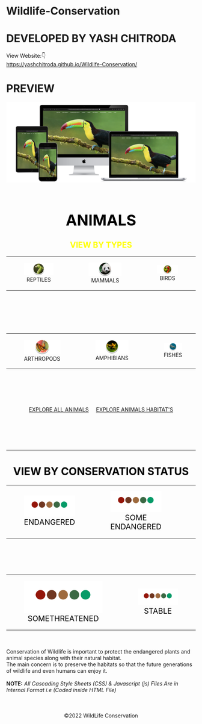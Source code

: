 # Wildlife-Conservation
# DEVELOPED BY YASH CHITRODA
View Website:👇 
<br>
<a href="https://yashchitroda.github.io/Wildlife-Conservation/">https://yashchitroda.github.io/Wildlife-Conservation/</a>
# PREVIEW
<img src="https://github.com/yashchitroda/Wildlife-Conservation/blob/main/images/Preview.jpg">
<br><br>
<h1 align="center" id="animals" style="font-size: 40px; color:black;">ANIMALS</h1>
<h2 align="center" style="color: yellow;">VIEW BY TYPES</h2>

<div align="center">
  <table>
    <tr>
      <td style="text-align: center;">
       <figure>
         <a href="https://yashchitroda.github.io/Wildlife-Conservation/Classification/reptile.html">
           <img src="images/reptiles.jpg" />
         </a>
         <figcaption>REPTILES</figcaption>
       </figure>
      </td>
      <td style="text-align: center;">
       <figure>
         <a href="https://yashchitroda.github.io/Wildlife-Conservation/Classification/mammals.html">
           <img src="images/mammals.jpg" />
         </a>
         <figcaption>MAMMALS</figcaption>
       </figure>
      </td>
      <td style="text-align: center;">
       <figure>
         <a href="https://yashchitroda.github.io/Wildlife-Conservation/Classification/birds.html">
           <img src="images/birds.jpg" />
         </a>
         <figcaption>BIRDS</figcaption>
       </figure>
      </td>
     </tr>
   </table>
</div>
<br><br><br><br><br>


<div align="center">
  <table>
    <tr>
      <td style="text-align: center;">
       <figure>
         <a href="https://yashchitroda.github.io/Wildlife-Conservation/Classification/arthropod.html">
           <img src="images/arthropods.jpg" />
         </a>
         <figcaption>ARTHROPODS</figcaption>
       </figure>
      </td>
      <td style="text-align: center;">
       <figure>
         <a href="https://yashchitroda.github.io/Wildlife-Conservation/Classification/amphibians.html">
           <img src="images/amphibians.jpg" />
         </a>
         <figcaption>AMPHIBIANS</figcaption>
       </figure>
      </td>
      <td style="text-align: center;">
       <figure>
         <a href="https://yashchitroda.github.io/Wildlife-Conservation/Classification/fish.html">
           <img src="images/fish.jpg" />
         </a>
         <figcaption>FISHES</figcaption>
       </figure>
      </td>
     </tr>
   </table>
</div>
<br><br><br><br><br>
<div align="center">
<a href="https://yashchitroda.github.io/Wildlife-Conservation/Classification/all animals.html">EXPLORE ALL ANIMALS</a>&nbsp;&nbsp;&nbsp;&nbsp;
<a href="https://yashchitroda.github.io/Wildlife-Conservation/Classification/all habitats.html">EXPLORE ANIMALS HABITAT'S</a>
</div>
<br><br><br><br><br>


<hr>
<h1 align="center" id="conservation" style="color:black;">VIEW BY CONSERVATION STATUS</h1>


<div align="center">
<table>
    <tr>
      <td style="text-align: center;">
       <figure>
         <a href="https://yashchitroda.github.io/Wildlife-Conservation/Classification/endangered.html">
           <img src="images/endangered.jpg" />
         </a>
         <figcaption style="font-size:20px; color:black;">ENDANGERED</figcaption>
       </figure>
      </td>
      <td style="text-align: center;">
       <figure>
         <a href="https://yashchitroda.github.io/Wildlife-Conservation/Classification/some endangered.html">
           <img src="images/some endangered.jpg" />
         </a>
         <figcaption style="font-size:20px; color:black;">SOME ENDANGERED</figcaption>
       </figure>
      </td>
      <td style="text-align: center;">
       <figure>
         <a href="https://yashchitroda.github.io/Wildlife-Conservation/Classification/threatened.html">
           <img src="images/threatened.jpg" />
         </a>
         <figcaption style="font-size:20px; color:black;">THREATENED</figcaption>
       </figure>
      </td>
     </tr>
   </table>
</div>
<div align="center">
<br><br><br><br>
<table>
    <tr>
      <td style="text-align: center;">
       <figure>
         <a href="https://yashchitroda.github.io/Wildlife-Conservation/Classification/some threatened.html">
           <img src="images/some threatened.jpg" />
         </a>
         <figcaption style="font-size:20px; color:black;">SOMETHREATENED</figcaption>
       </figure>
      </td>
      <td style="text-align: center;">
       <figure>
         <a href="https://yashchitroda.github.io/Wildlife-Conservation/Classification/stable.html">
           <img src="images/stable.jpg" />
         </a>
         <figcaption style="font-size:20px; color:black;">STABLE</figcaption>
       </figure>
      </td>
      
     
   </table>
   </div>
<br><br>
Conservation of Wildlife is important to protect the endangered plants and animal species along with their natural habitat. 
<br>
The main concern is to preserve the habitats so that the future generations of wildlife and even humans can enjoy it.<br><br>
<strong>NOTE:</strong> <em>All Cascading Style Sheets (CSS) & Javascript (js) Files Are in Internal Format i.e (Coded inside HTML File)</em>
<br><br><br><br>
<footer align="center">©2022 WildLife Conservation</footer>
